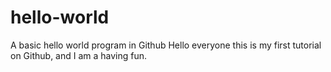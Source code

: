 # hello-world
A  basic hello world program in Github
Hello everyone this is my first tutorial on Github, and I am a having fun.
